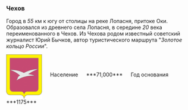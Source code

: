 <!--2021-11-05 13:29:03-->
### Чехов
Город в *55* км к югу от столицы на реке Лопасня, притоке Оки.
Образовался из древнего села Лопасня, в середине *20* века переименованного в Чехов.
Из Чехова родом известный советский журналист Юрий Бычков, автор туристического маршрута "*Золотое кольцо России*".

<span class="dt">
  <img src="Chehov.png" align="middle" width="96px"> &emsp; 
<span class="dtc">
  Население &emsp; ***71,000*** &emsp;
  Год&nbsp;основания &emsp; ***1175***
</span>
</span>
